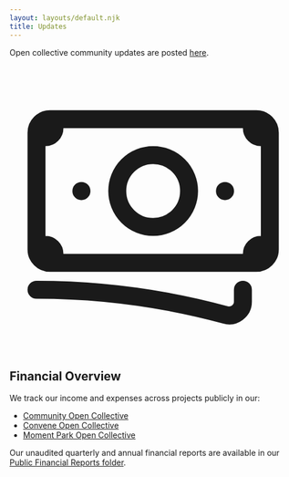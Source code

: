```yaml
---
layout: layouts/default.njk
title: Updates
---
```


Open collective community updates are posted <a href="https://opencollective.com/zinc-community/updates" target="_blank">here</a>.

<svg xmlns="http://www.w3.org/2000/svg" fill="none" viewBox="0 0 24 24" stroke-width="1.5" stroke="currentColor" class="w-6 h-6 float-left mr-2 mt-8">
  <path stroke-linecap="round" stroke-linejoin="round" d="M2.25 18.75a60.07 60.07 0 0115.797 2.101c.727.198 1.453-.342 1.453-1.096V18.75M3.75 4.5v.75A.75.75 0 013 6h-.75m0 0v-.375c0-.621.504-1.125 1.125-1.125H20.25M2.25 6v9m18-10.5v.75c0 .414.336.75.75.75h.75m-1.5-1.5h.375c.621 0 1.125.504 1.125 1.125v9.75c0 .621-.504 1.125-1.125 1.125h-.375m1.5-1.5H21a.75.75 0 00-.75.75v.75m0 0H3.75m0 0h-.375a1.125 1.125 0 01-1.125-1.125V15m1.5 1.5v-.75A.75.75 0 003 15h-.75M15 10.5a3 3 0 11-6 0 3 3 0 016 0zm3 0h.008v.008H18V10.5zm-12 0h.008v.008H6V10.5z" />
</svg> 

## Financial Overview

We track our income and expenses across projects publicly in our:

<ul>
  <li><a href="https://opencollective.com/zinc-community" target="_blank">Community Open Collective</a></li>
  <li><a href="https://opencollective.com/convene" target="_blank">Convene Open Collective</a></li>
  <li><a href="https://opencollective.com/moment-park" target="_blank">Moment Park Open Collective</a></li>
</ul>

Our unaudited quarterly and annual financial reports are available in our <a href="https://drive.google.com/drive/folders/1AuGzqGFKMpPxOvC2mSp1eezS_y_54wrC" target="_blank">Public Financial Reports folder</a>.